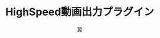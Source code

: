 ---
title: HighSpeed動画出力プラグイン
description: YMM4標準のものに比べ、高速に動画を出力できる動画出力プラグインです
author: 翼
date:
keywords: [""]
category: [""]
---